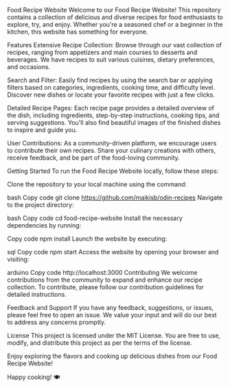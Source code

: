 Food Recipe Website
Welcome to our Food Recipe Website! This repository contains a collection of delicious and diverse recipes for food enthusiasts to explore, try, and enjoy. Whether you're a seasoned chef or a beginner in the kitchen, this website has something for everyone.

Features
Extensive Recipe Collection: Browse through our vast collection of recipes, ranging from appetizers and main courses to desserts and beverages. We have recipes to suit various cuisines, dietary preferences, and occasions.

Search and Filter: Easily find recipes by using the search bar or applying filters based on categories, ingredients, cooking time, and difficulty level. Discover new dishes or locate your favorite recipes with just a few clicks.

Detailed Recipe Pages: Each recipe page provides a detailed overview of the dish, including ingredients, step-by-step instructions, cooking tips, and serving suggestions. You'll also find beautiful images of the finished dishes to inspire and guide you.

User Contributions: As a community-driven platform, we encourage users to contribute their own recipes. Share your culinary creations with others, receive feedback, and be part of the food-loving community.

Getting Started
To run the Food Recipe Website locally, follow these steps:

Clone the repository to your local machine using the command:

bash
Copy code
git clone https://github.com/maikisb/odin-recipes
Navigate to the project directory:

bash
Copy code
cd food-recipe-website
Install the necessary dependencies by running:

Copy code
npm install
Launch the website by executing:

sql
Copy code
npm start
Access the website by opening your browser and visiting:

arduino
Copy code
http://localhost:3000
Contributing
We welcome contributions from the community to expand and enhance our recipe collection. To contribute, please follow our contribution guidelines for detailed instructions.

Feedback and Support
If you have any feedback, suggestions, or issues, please feel free to open an issue. We value your input and will do our best to address any concerns promptly.

License
This project is licensed under the MIT License. You are free to use, modify, and distribute this project as per the terms of the license.

Enjoy exploring the flavors and cooking up delicious dishes from our Food Recipe Website!

Happy cooking! 🍽️